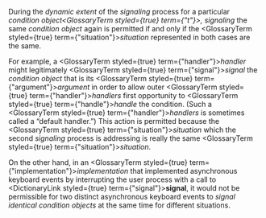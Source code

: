  



During the *dynamic extent* of the *signaling* process for a particular *condition object<GlossaryTerm styled={true} term={"t"}><i>, </i></GlossaryTerm>*signaling** the same *condition object* again is permitted if and only if the <GlossaryTerm styled={true} term={"situation"}><i>situation</i></GlossaryTerm> represented in both cases are the same. 



For example, a <GlossaryTerm styled={true} term={"handler"}><i>handler</i></GlossaryTerm> might legitimately <GlossaryTerm styled={true} term={"signal"}><i>signal</i></GlossaryTerm> the *condition object* that is its <GlossaryTerm styled={true} term={"argument"}><i>argument</i></GlossaryTerm> in order to allow outer <GlossaryTerm styled={true} term={"handler"}><i>handlers</i></GlossaryTerm> first opportunity to <GlossaryTerm styled={true} term={"handle"}><i>handle</i></GlossaryTerm> the condition. (Such a <GlossaryTerm styled={true} term={"handler"}><i>handlers</i></GlossaryTerm> is sometimes called a “default handler.”) This action is permitted because the <GlossaryTerm styled={true} term={"situation"}><i>situation</i></GlossaryTerm> which the second *signaling* process is addressing is really the same <GlossaryTerm styled={true} term={"situation"}><i>situation</i></GlossaryTerm>. 



On the other hand, in an <GlossaryTerm styled={true} term={"implementation"}><i>implementation</i></GlossaryTerm> that implemented asynchronous keyboard events by interrupting the user process with a call to <DictionaryLink styled={true} term={"signal"}><b>signal</b></DictionaryLink>, it would not be permissible for two distinct asynchronous keyboard events to *signal identical condition objects* at the same time for different situations. 



